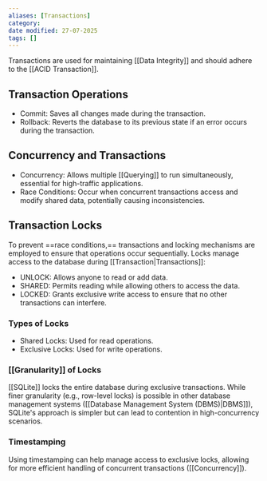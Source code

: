 ```yaml
---
aliases: [Transactions]
category: 
date modified: 27-07-2025
tags: []
---
```

Transactions are used for maintaining [[Data Integrity]] and should adhere to the [[ACID Transaction]].

## Transaction Operations

- Commit: Saves all changes made during the transaction.
- Rollback: Reverts the database to its previous state if an error occurs during the transaction.

## Concurrency and Transactions

- Concurrency: Allows multiple [[Querying]] to run simultaneously, essential for high-traffic applications.
- Race Conditions: Occur when concurrent transactions access and modify shared data, potentially causing inconsistencies.

## Transaction Locks

To prevent ==race conditions,== transactions and locking mechanisms are employed to ensure that operations occur sequentially. Locks manage access to the database during [[Transaction|Transactions]]:

- UNLOCK: Allows anyone to read or add data.
- SHARED: Permits reading while allowing others to access the data.
- LOCKED: Grants exclusive write access to ensure that no other transactions can interfere.

### Types of Locks
- Shared Locks: Used for read operations.
- Exclusive Locks: Used for write operations.

### [[Granularity]] of Locks

[[SQLite]] locks the entire database during exclusive transactions. While finer granularity (e.g., row-level locks) is possible in other database management systems ([[Database Management System (DBMS)|DBMS]]), SQLite's approach is simpler but can lead to contention in high-concurrency scenarios.

### Timestamping
Using timestamping can help manage access to exclusive locks, allowing for more efficient handling of concurrent transactions ([[Concurrency]]).
